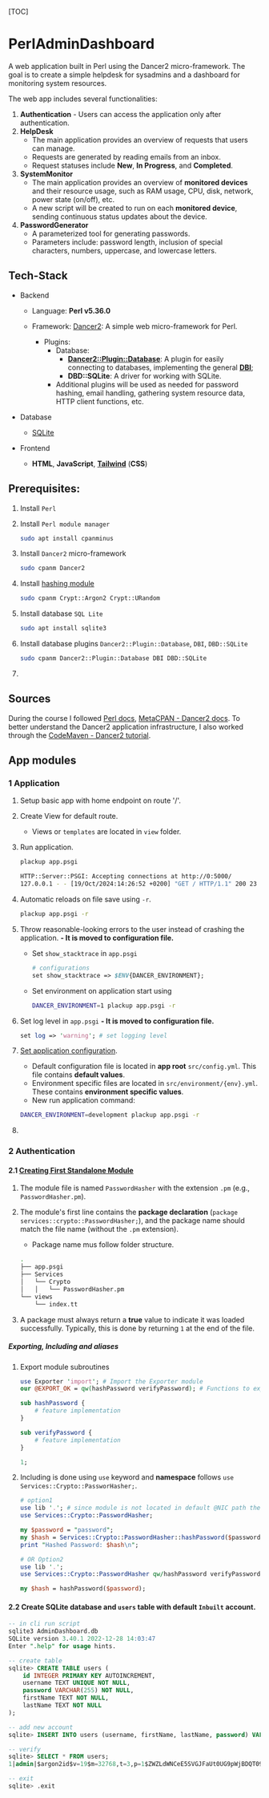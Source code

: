 
[TOC]

# PerlAdminDashboard

A web application built in Perl using the Dancer2 micro-framework. The goal is to create a simple helpdesk for sysadmins and a dashboard for monitoring system resources.

The web app includes several functionalities:

1. **Authentication** - Users can access the application only after authentication.
2. **HelpDesk**
   - The main application provides an overview of requests that users can manage.
   - Requests are generated by reading emails from an inbox.
   - Request statuses include **New**, **In Progress**, and **Completed**.
3. **SystemMonitor**
   - The main application provides an overview of **monitored devices** and their resource usage, such as RAM usage, CPU, disk, network, power state (on/off), etc.
   - A new script will be created to run on each **monitored device**, sending continuous status updates about the device.
4. **PasswordGenerator**
   - A parameterized tool for generating passwords.
   - Parameters include: password length, inclusion of special characters, numbers, uppercase, and lowercase letters.

## Tech-Stack

- Backend

  - Language: **Perl v5.36.0**

  - Framework: [Dancer2](https://metacpan.org/dist/Dancer2/view/lib/Dancer2/Tutorial.pod): A simple web micro-framework for Perl.

    - Plugins:
      - Database:
        - **[Dancer2::Plugin::Database](https://metacpan.org/dist/Dancer2/view/lib/Dancer2/Tutorial.pod#Configuring-plugins)**: A plugin for easily connecting to databases, implementing the general **[DBI](https://metacpan.org/pod/DBI)**;
        - **DBD::SQLite**: A driver for working with SQLite.
      - Additional plugins will be used as needed for password hashing, email handling, gathering system resource data, HTTP client functions, etc.

- Database

  - [SQLite](https://www.sqlite.org/)

- Frontend

  - **HTML**, **JavaScript**, [**Tailwind**](https://tailwindcss.com/) (**CSS**)


## Prerequisites:

1. Install `Perl`
1. Install `Perl module manager`

   ```bash
   sudo apt install cpanminus
   ```
1. Install `Dancer2` micro-framework

   ```bash
   sudo cpanm Dancer2
   ```
1. Install [hashing module](https://metacpan.org/pod/Crypt::Argon2)

   ```bash
   sudo cpanm Crypt::Argon2 Crypt::URandom
   ```
1. Install database `SQL Lite`

   ```bash
   sudo apt install sqlite3
   ```
1. Install database plugins `Dancer2::Plugin::Database`, `DBI`, `DBD::SQLite`

   ```bash
   sudo cpanm Dancer2::Plugin::Database DBI DBD::SQLite
   ```
1. 

## Sources

During the course I followed [Perl docs](https://www.perl.org/docs.html), [MetaCPAN - Dancer2 docs](https://metacpan.org/dist/Dancer2/view/lib/Dancer2/Manual.pod).  To better understand the Dancer2 application infrastructure, I also worked through the [CodeMaven - Dancer2 tutorial](https://slides.code-maven.com/dancer/dancer.html).

## App modules

### 1 Application

1. Setup basic app with home endpoint on route '/'.

2. Create View for default route.

   - Views or `templates` are located in `view` folder.

3. Run application.

   ```bash
   plackup app.psgi
   
   HTTP::Server::PSGI: Accepting connections at http://0:5000/
   127.0.0.1 - - [19/Oct/2024:14:26:52 +0200] "GET / HTTP/1.1" 200 23 "-" "Mozilla/5.0 (X11; Linux x86_64; rv:128.0) Gecko/20100101 Firefox/128.0"
   ```

4. Automatic reloads on file save using `-r`.

   ```bash
   plackup app.psgi -r
   ```

5. Throw reasonable-looking errors to the user instead of crashing the application. **- It is moved to configuration file.**

   - Set `show_stacktrace` in `app.psgi`

     ```perl
     # configurations
     set show_stacktrace => $ENV{DANCER_ENVIRONMENT};
     ```

   - Set environment on application start using

     ```bash
     DANCER_ENVIRONMENT=1 plackup app.psgi -r
     ```

6. Set log level in `app.psgi` **- It is moved to configuration file.**

   ```perl
   set log => 'warning'; # set logging level
   ```

7. [Set application configuration](https://metacpan.org/dist/Dancer2/view/lib/Dancer2/Config.pod).

   - Default configuration file is located in **app root** `src/config.yml`. This file contains **default values**.
   - Environment specific files are located in `src/environment/{env}.yml`. These contains **environment specific values**.
   - New run application command:

   ```bash
   DANCER_ENVIRONMENT=development plackup app.psgi -r
   ```

8. 

### 2 Authentication

#### 2.1 [Creating First Standalone Module](https://www.geeksforgeeks.org/perl-modules/)

1. The module file is named `PasswordHasher` with the extension `.pm` (e.g., `PasswordHasher.pm`).

2. The module's first line contains the **package declaration** (`package services::crypto::PasswordHasher;`), and the package name should match the file name (without the `.pm` extension).

   - Package name mus follow folder structure.

   ```bash
   .
   ├── app.psgi
   ├── Services
   │   └── Crypto
   │   │   └── PasswordHasher.pm
   └── views
       └── index.tt
   ```

3. A package must always return a **true** value to indicate it was loaded successfully. Typically, this is done by returning `1` at the end of the file.

##### Exporting, Including and aliases

1. Export module subroutines

   ```perl
   use Exporter 'import'; # Import the Exporter module
   our @EXPORT_OK = qw(hashPassword verifyPassword); # Functions to export
   
   sub hashPassword {
       # feature implementation
   }
   
   sub verifyPassword {
       # feature implementation
   }
   
   1;
   ```

2. Including is done using `use` keyword and **namespace** follows `use Services::Crypto::PassworHasher;`.

   ```perl
   # option1
   use lib '.'; # since module is not located in default @NIC path then it's required to specify path
   use Services::Crypto::PasswordHasher;
   
   my $password = "password";
   my $hash = Services::Crypto::PasswordHasher::hashPassword($password);
   print "Hashed Password: $hash\n";
   
   # OR Option2
   use lib '.';
   use Services::Crypto::PasswordHasher qw/hashPassword verifyPassword/; # import methods
   
   my $hash = hashPassword($password);
   ```

#### 2.2 Create SQLite database and `users` table with default `Inbuilt` account.

```sql
-- in cli run script 
sqlite3 AdminDashboard.db
SQLite version 3.40.1 2022-12-28 14:03:47
Enter ".help" for usage hints.

-- create table
sqlite> CREATE TABLE users (
    id INTEGER PRIMARY KEY AUTOINCREMENT,
    username TEXT UNIQUE NOT NULL,
    password VARCHAR(255) NOT NULL,
    firstName TEXT NOT NULL,
    lastName TEXT NOT NULL
);

-- add new account
sqlite> INSERT INTO users (username, firstName, lastName, password) VALUES ('admin', 'Admin','Inbuilt', '$argon2id$v=19$m=32768,t=3,p=1$ZWZLdWNCeE5SVGJFaUt0UG9pWjBDQT09$mrFypaOLlrCJ5m21BH4Aog');

-- verify
sqlite> SELECT * FROM users;
1|admin|$argon2id$v=19$m=32768,t=3,p=1$ZWZLdWNCeE5SVGJFaUt0UG9pWjBDQT09$mrFypaOLlrCJ5m21BH4Aog|Admin|Inbuilt

-- exit
sqlite> .exit
```

